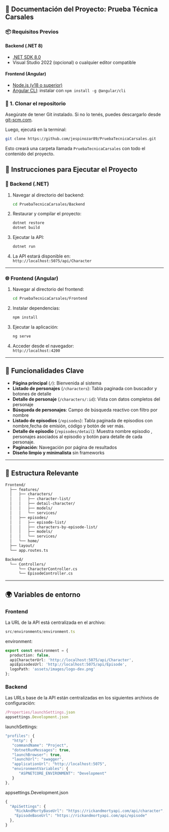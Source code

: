 ## 📝 Documentación del Proyecto: Prueba Técnica Carsales

### 📦 Requisitos Previos

#### Backend (.NET 8)
- [.NET SDK 8.0](https://dotnet.microsoft.com/download)
- Visual Studio 2022 (opcional) o cualquier editor compatible

#### Frontend (Angular)
- [Node.js (v18 o superior)](https://nodejs.org/)
- [Angular CLI](https://angular.io/cli): instalar con `npm install -g @angular/cli`


### 🧬 1. Clonar el repositorio

Asegúrate de tener Git instalado. Si no lo tenés, puedes descargarlo desde [git-scm.com](https://git-scm.com/).

Luego, ejecutá en la terminal:

```bash
git clone https://github.com/jespinozar89/PruebaTecnicaCarsales.git
```

Esto creará una carpeta llamada `PruebaTecnicaCarsales` con todo el contenido del proyecto.

## 🚀 Instrucciones para Ejecutar el Proyecto

### 🔧 Backend (.NET)

1. Navegar al directorio del backend:
   ```bash
   cd PruebaTecnicaCarsales/Backend
   ```

2. Restaurar y compilar el proyecto:
   ```bash
   dotnet restore
   dotnet build
   ```

3. Ejecutar la API:
   ```bash
   dotnet run
   ```

4. La API estará disponible en:  
   `http://localhost:5075/api/Character`

---

### 🌐 Frontend (Angular)

1. Navegar al directorio del frontend:
   ```bash
   cd PruebaTecnicaCarsales/Frontend
   ```

2. Instalar dependencias:
   ```bash
   npm install
   ```

3. Ejecutar la aplicación:
   ```bash
   ng serve
   ```

4. Acceder desde el navegador:  
   `http://localhost:4200`

---

## 🧪 Funcionalidades Clave

- **Página principal** (`/`): Bienvenida al sistema
- **Listado de personajes** (`/characters`): Tabla paginada con buscador y botones de detalle
- **Detalle de personaje** (`/characters/:id`): Vista con datos completos del personaje
- **Búsqueda de personajes**: Campo de búsqueda reactivo con filtro por nombre
- **Listado de episodios** (`/episodes`): Tabla paginada de episodios con nombre,fecha de emisión, código y botón de ver más.
- **Detalle de episodio** (`/episodes/detail`): Muestra nombre episodio , personajes asociados al episodio y botón para detalle de cada personaje.
- **Paginación**: Navegación por página de resultados
- **Diseño limpio y minimalista** sin frameworks

---

## 🧱 Estructura Relevante

```bash
Frontend/
  ├── features/
  │   ├── characters/
  │   │   ├── character-list/
  │   │   ├── detail-character/
  │   │   ├── models/
  │   │   └── services/
  │   ├── episodes/
  │   │   ├── episode-list/
  │   │   ├── characters-by-episode-list/
  │   │   ├── models/
  │   │   └── services/
  │   └── home/
  ├── layout/
  └── app.routes.ts

Backend/
  └── Controllers/
      └── CharacterController.cs
      └── EpisodeController.cs
```

---

## 🌍 Variables de entorno

### Frontend

La URL de la API está centralizada en el archivo:  
```ts
src/environments/environment.ts
```

environment:

```ts
export const environment = {
  production: false,
  apiCharacterUrl: 'http://localhost:5075/api/Character',
  apiEpisodesUrl: 'http://localhost:5075/api/Episode',
  logoPath: 'assets/images/logo-dev.png'
};
```

### Backend

Las URLs base de la API están centralizadas en los siguientes archivos de configuración: 
```ts
/Properties/launchSettings.json
appsettings.Development.json
```

launchSettings:

```ts
"profiles": {
   "http": {
   "commandName": "Project",
   "dotnetRunMessages": true,
   "launchBrowser": true,
   "launchUrl": "swagger",
   "applicationUrl": "http://localhost:5075",
   "environmentVariables": {
      "ASPNETCORE_ENVIRONMENT": "Development"
   }
},
```

appsettings.Development.json

```ts
{
  "ApiSettings": {
    "RickAndMortyBaseUrl": "https://rickandmortyapi.com/api/character",
    "EpisodeBaseUrl": "https://rickandmortyapi.com/api/episode"
  },
}
```